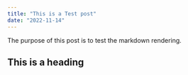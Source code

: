 ```yaml
---
title: "This is a Test post"
date: "2022-11-14"
---
```


The purpose of this post is to test the markdown rendering.

## This is a heading
